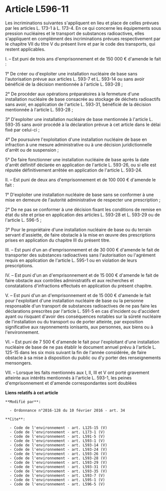 # Article L596-11

Les incriminations suivantes s'appliquent en lieu et place de celles prévues par les articles L. 173-1 à L. 173-4. En ce qui
concerne les équipements sous pression nucléaires et le transport de substances radioactives, elles s'appliquent en
complément des incriminations prévues respectivement par le chapitre VII du titre V du présent livre et par le code des
transports, qui restent applicables. 

I. – Est puni de trois ans d'emprisonnement et de 150 000 € d'amende le fait : 

1° De créer ou d'exploiter une installation nucléaire de base sans l'autorisation prévue aux articles L. 593-7 et L. 593-14
ou sans avoir bénéficié de la décision mentionnée à l'article L. 593-28 ; 

2° De procéder aux opérations préparatoires à la fermeture d'une installation nucléaire de base consacrée au stockage de
déchets radioactifs sans avoir, en application de l'article L. 593-31, bénéficié de la décision mentionnée à l'article L.
593-28 ; 

3° D'exploiter une installation nucléaire de base mentionnée à l'article L. 593-35 sans avoir procédé à la déclaration prévue
à cet article dans le délai fixé par celui-ci ; 

4° De poursuivre l'exploitation d'une installation nucléaire de base en infraction à une mesure administrative ou à une
décision juridictionnelle d'arrêt ou de suspension ; 

5° De faire fonctionner une installation nucléaire de base après la date d'arrêt définitif déclarée en application de
l'article L. 593-26, ou si elle est réputée définitivement arrêtée en application de l'article L. 593-24. 

II. – Est puni de deux ans d'emprisonnement et de 100 000 € d'amende le fait : 

1° D'exploiter une installation nucléaire de base sans se conformer à une mise en demeure de l'autorité administrative de
respecter une prescription ; 

2° De ne pas se conformer à une décision fixant les conditions de remise en état du site et prise en application des articles
L. 593-28 et L. 593-29 ou de l'article L. 596-5 ; 

3° Pour le propriétaire d'une installation nucléaire de base ou du terrain servant d'assiette, de faire obstacle à la mise en
œuvre des prescriptions prises en application du chapitre III du présent titre. 

III. – Est puni d'un an d'emprisonnement et de 30 000 € d'amende le fait de transporter des substances radioactives sans
l'autorisation ou l'agrément requis en application de l'article L. 595-1 ou en violation de leurs prescriptions. 

IV. – Est puni d'un an d'emprisonnement et de 15 000 € d'amende le fait de faire obstacle aux contrôles administratifs et aux
recherches et constatations d'infractions effectués en application du présent chapitre. 

V. – Est puni d'un an d'emprisonnement et de 15 000 € d'amende le fait pour l'exploitant d'une installation nucléaire de base
ou la personne responsable d'un transport de substances radioactives de ne pas faire les déclarations prescrites par
l'article L. 591-5 en cas d'incident ou d'accident ayant ou risquant d'avoir des conséquences notables sur la sûreté
nucléaire de l'installation ou du transport ou de porter atteinte, par exposition significative aux rayonnements ionisants,
aux personnes, aux biens ou à l'environnement. 

VI. – Est puni de 7 500 € d'amende le fait pour l'exploitant d'une installation nucléaire de base de ne pas établir le
document annuel prévu à l'article L. 125-15 dans les six mois suivant la fin de l'année considérée, de faire obstacle à sa
mise à disposition du public ou d'y porter des renseignements mensongers. 

VII. – Lorsque les faits mentionnés aux I, II, III et V ont porté gravement atteinte aux intérêts mentionnés à l'article L.
593-1, les peines d'emprisonnement et d'amende correspondantes sont doublées

**Liens relatifs à cet article**

	**Modifié par**:

	  - Ordonnance n°2016-128 du 10 février 2016 - art. 34

	**Cite**:

	  - Code de l'environnement - art. L125-15 (V)
	  - Code de l'environnement - art. L173-1 (V)
	  - Code de l'environnement - art. L591-5 (V)
	  - Code de l'environnement - art. L593-1 (V)
	  - Code de l'environnement - art. L593-14 (V)
	  - Code de l'environnement - art. L593-24 (V)
	  - Code de l'environnement - art. L593-26 (V)
	  - Code de l'environnement - art. L593-28 (V)
	  - Code de l'environnement - art. L593-29 (V)
	  - Code de l'environnement - art. L593-31 (V)
	  - Code de l'environnement - art. L593-35 (V)
	  - Code de l'environnement - art. L593-7 (V)
	  - Code de l'environnement - art. L595-1 (V)
	  - Code de l'environnement - art. L596-5 (V)
